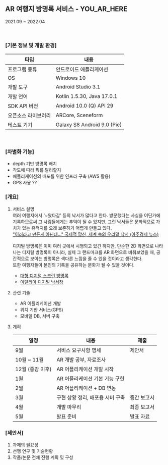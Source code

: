 ## AR 여행지 방명록 서비스 - YOU_AR_HERE
2021.09 ~ 2022.04

<br>   

### [기본 정보 및 개발 환경]  
|  타입 |  내용  | 
| ------ | ----- |
| 프로그램 종류 | 안드로이드 애플리케이션 |
| OS | Windows 10 |
| 개발 도구 | Android Studio 3.1 |
| 개발 언어 | Kotlin 1.5.30, Java 17.0.1 |
| SDK API 버전 | Android 10.0 (Q) API 29 |
| 오픈소스 라이브러리 | ARCore, Sceneform  |
| 테스트 기기 | Galaxy S8 Android 9.0 (Pie) |


<br>

### [차별화 기능]
- depth 기반 방명록 배치
- 각도에 따라 뭐를 달리할지
- 애플리케이션의 배포를 위한 인프라 구축 (AWS 활용)
- GPS 사용 ??


### [개요]
1. 서비스 설명    
  여러 여행지에서 '~왔다감' 등의 낙서가 많다고 한다. 방문했다는 사실을 어딘가에 기록하므로써 그 사람들에게는 추억이 될 수 있지만, 
  그런 낙서들은 문화적으로 가치가 있는 유적지를 오래 보존하기 어렵게 만들고 있다.   
  ["이러라고 만든게 아닌데..." 국제적 망신, 세계 속의 우리말 낙서 (아주경제 뉴스)](https://www.ajunews.com/view/20201008161015697)   <br></br>
  디지털 방명록은 이미 여러 곳에서 시행되고 있긴 하지만, 단순한 2D 화면으로 나타나는 디지털 방명록이 아니라, 실제 그 랜드마크를 AR 화면으로 비춰보았을 때, 공간적으로 보이는 방명록은 색다른 느낌을 줄 수 있을 것이라고 생각한다.  
  또한 여행자들이 본인의 기록을 공유하는 문화가 될 수 있을 것이다.
    - [대형 디지털 스크린 방명록](http://m.joongdo.co.kr/view.php?key=20170115000016308)
    - [이탈리아 디지털 낙서장](https://m.khan.co.kr/world/world-general/article/201603172210245/amp)  


2. 관련 기술  
    - AR 어플리케이션 개발 
    - 위치 기반 서비스(GPS)
    - 모바일 DB, 서버 구축


3. 계획   

    |  일정  |  내용  |  제출  | 
    | ------ | ----- | ------ |
    | 9월 | 서비스 요구사항 명세  | 제안서  |
    | 10월 ~ 11월 | AR 개발 공부, 자료조사  |  |
    | 12월 (종강 이후) | AR 어플리케이션 개발 시작  |  |
    | 1월 | AR 어플리케이션 기본 기능 구현  | |
    | 2월 | AR 어플리케이션 + DB 연동 | |
    | 3월 | 구현 상황 정리, 배포용 서버 구축  | 중간 보고서 |
    | 4월 | 개발 마무리| 최종 보고서 |
    | 5월 | 발표 준비 | 발표 자료|
  

### [제안서]
1. 과제의 필요성
2. 선행 연구 및 기술현황
3. 작품/논문 전체 진행 계획 및 구성
